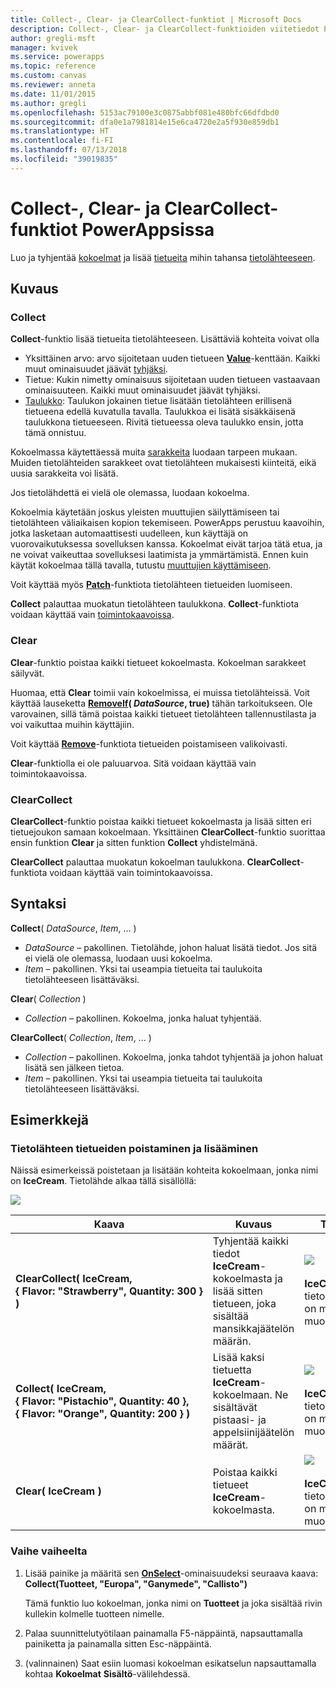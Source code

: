 ```yaml
---
title: Collect-, Clear- ja ClearCollect-funktiot | Microsoft Docs
description: Collect-, Clear- ja ClearCollect-funktioiden viitetiedot PowerAppsissa, mukaan lukien syntaksi ja esimerkkejä
author: gregli-msft
manager: kvivek
ms.service: powerapps
ms.topic: reference
ms.custom: canvas
ms.reviewer: anneta
ms.date: 11/01/2015
ms.author: gregli
ms.openlocfilehash: 5153ac79100e3c0875abbf081e480bfc66dfdbd0
ms.sourcegitcommit: dfa0e1a7981814e15e6ca4720e2a5f930e859db1
ms.translationtype: HT
ms.contentlocale: fi-FI
ms.lasthandoff: 07/13/2018
ms.locfileid: "39019835"
---
```

# <a name="collect-clear-and-clearcollect-functions-in-powerapps"></a>Collect-, Clear- ja ClearCollect-funktiot PowerAppsissa
Luo ja tyhjentää [kokoelmat](../working-with-data-sources.md#collections) ja lisää [tietueita](../working-with-tables.md#records) mihin tahansa [tietolähteeseen](../working-with-data-sources.md).

## <a name="description"></a>Kuvaus
### <a name="collect"></a>Collect
**Collect**-funktio lisää tietueita tietolähteeseen. Lisättäviä kohteita voivat olla

* Yksittäinen arvo: arvo sijoitetaan uuden tietueen **[Value](function-value.md)**-kenttään.  Kaikki muut ominaisuudet jäävät [tyhjäksi](function-isblank-isempty.md).
* Tietue: Kukin nimetty ominaisuus sijoitetaan uuden tietueen vastaavaan ominaisuuteen.  Kaikki muut ominaisuudet jäävät tyhjäksi.
* [Taulukko](../working-with-tables.md): Taulukon jokainen tietue lisätään tietolähteen erillisenä tietueena edellä kuvatulla tavalla. Taulukkoa ei lisätä sisäkkäisenä taulukkona tietueeseen. Rivitä tietueessa oleva taulukko ensin, jotta tämä onnistuu.

Kokoelmassa käytettäessä muita [sarakkeita](../working-with-tables.md#columns) luodaan tarpeen mukaan. Muiden tietolähteiden sarakkeet ovat tietolähteen mukaisesti kiinteitä, eikä uusia sarakkeita voi lisätä.  

Jos tietolähdettä ei vielä ole olemassa, luodaan kokoelma.

Kokoelmia käytetään joskus yleisten muuttujien säilyttämiseen tai tietolähteen väliaikaisen kopion tekemiseen. PowerApps perustuu kaavoihin, jotka lasketaan automaattisesti uudelleen, kun käyttäjä on vuorovaikutuksessa sovelluksen kanssa. Kokoelmat eivät tarjoa tätä etua, ja ne voivat vaikeuttaa sovelluksesi laatimista ja ymmärtämistä. Ennen kuin käytät kokoelmaa tällä tavalla, tutustu [muuttujien käyttämiseen](../working-with-variables.md).

Voit käyttää myös **[Patch](function-patch.md)**-funktiota tietolähteen tietueiden luomiseen.

**Collect** palauttaa muokatun tietolähteen taulukkona.  **Collect**-funktiota voidaan käyttää vain [toimintokaavoissa](../working-with-formulas-in-depth.md).

### <a name="clear"></a>Clear
**Clear**-funktio poistaa kaikki tietueet kokoelmasta.  Kokoelman sarakkeet säilyvät.

Huomaa, että **Clear** toimii vain kokoelmissa, ei muissa tietolähteissä.  Voit käyttää lauseketta **[RemoveIf](function-remove-removeif.md)( *DataSource*, true)** tähän tarkoitukseen.  Ole varovainen, sillä tämä poistaa kaikki tietueet tietolähteen tallennustilasta ja voi vaikuttaa muihin käyttäjiin.

Voit käyttää **[Remove](function-remove-removeif.md)**-funktiota tietueiden poistamiseen valikoivasti.

**Clear**-funktiolla ei ole paluuarvoa.  Sitä voidaan käyttää vain toimintokaavoissa.

### <a name="clearcollect"></a>ClearCollect
**ClearCollect**-funktio poistaa kaikki tietueet kokoelmasta ja lisää sitten eri tietuejoukon samaan kokoelmaan.  Yksittäinen **ClearCollect**-funktio suorittaa ensin funktion **Clear** ja sitten funktion **Collect** yhdistelmänä.

**ClearCollect** palauttaa muokatun kokoelman taulukkona.  **ClearCollect**-funktiota voidaan käyttää vain toimintokaavoissa.

## <a name="syntax"></a>Syntaksi
**Collect**( *DataSource*, *Item*, ... )

* *DataSource* – pakollinen. Tietolähde, johon haluat lisätä tiedot.  Jos sitä ei vielä ole olemassa, luodaan uusi kokoelma.
* *Item* – pakollinen.  Yksi tai useampia tietueita tai taulukoita tietolähteeseen lisättäväksi.  

**Clear**( *Collection* )

* *Collection* – pakollinen. Kokoelma, jonka haluat tyhjentää.

**ClearCollect**( *Collection*, *Item*, ... )

* *Collection* – pakollinen. Kokoelma, jonka tahdot tyhjentää ja johon haluat lisätä sen jälkeen tietoa.
* *Item* – pakollinen.  Yksi tai useampia tietueita tai taulukoita tietolähteeseen lisättäväksi.  

## <a name="examples"></a>Esimerkkejä
### <a name="clearing-and-adding-records-to-a-data-source"></a>Tietolähteen tietueiden poistaminen ja lisääminen
Näissä esimerkeissä poistetaan ja lisätään kohteita kokoelmaan, jonka nimi on **IceCream**.  Tietolähde alkaa tällä sisällöllä:

![](media/function-clear-collect-clearcollect/icecream.png)

| Kaava | Kuvaus | Tulos |
| --- | --- | --- |
| **ClearCollect( IceCream, {&nbsp;Flavor:&nbsp;"Strawberry",&nbsp;Quantity:&nbsp;300&nbsp;} )** |Tyhjentää kaikki tiedot **IceCream**-kokoelmasta ja lisää sitten tietueen, joka sisältää mansikkajäätelön määrän. |<style> img { max-width: none } </style> ![](media/function-clear-collect-clearcollect/icecream-clearcollect.png)<br><br>**IceCream**-tietolähdettä on myös muokattu. |
| **Collect( IceCream, {&nbsp;Flavor:&nbsp;"Pistachio",&nbsp;Quantity:&nbsp;40&nbsp;}, {&nbsp;Flavor:&nbsp;"Orange",&nbsp;Quantity:&nbsp;200&nbsp;}  )** |Lisää kaksi tietuetta **IceCream**-kokoelmaan. Ne sisältävät pistaasi- ja appelsiinijäätelön määrät. |![](media/function-clear-collect-clearcollect/icecream-collect.png)<br><br>**IceCream**-tietolähdettä on myös muokattu. |
| **Clear( IceCream )** |Poistaa kaikki tietueet **IceCream**-kokoelmasta. |![](media/function-clear-collect-clearcollect/icecream-clear.png)<br><br>**IceCream**-tietolähdettä on myös muokattu. |

### <a name="step-by-step"></a>Vaihe vaiheelta
1. Lisää painike ja määritä sen **[OnSelect](../controls/properties-core.md)**-ominaisuudeksi seuraava kaava:<br>**Collect(Tuotteet, &quot;Europa&quot;, &quot;Ganymede&quot;, &quot;Callisto&quot;)**
   
    Tämä funktio luo kokoelman, jonka nimi on **Tuotteet** ja joka sisältää rivin kullekin kolmelle tuotteen nimelle.
2. Palaa suunnittelutyötilaan painamalla F5-näppäintä, napsauttamalla painiketta ja painamalla sitten Esc-näppäintä.
3. (valinnainen) Saat esiin luomasi kokoelman esikatselun napsauttamalla kohtaa **Kokoelmat** **Sisältö**-välilehdessä.

